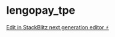 # lengopay_tpe

[Edit in StackBlitz next generation editor ⚡️](https://stackblitz.com/~/github.com/ibrahimadial/lengopay_tpe)